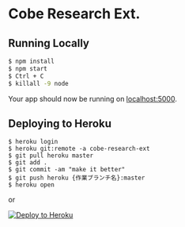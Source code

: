 # Cobe Research Ext.

## Running Locally

```sh
$ npm install
$ npm start
$ Ctrl + C
$ killall -9 node
```

Your app should now be running on [localhost:5000](http://localhost:5000/).

## Deploying to Heroku

```
$ heroku login
$ heroku git:remote -a cobe-research-ext
$ git pull heroku master
$ git add .
$ git commit -am "make it better"
$ git push heroku {作業ブランチ名}:master
$ heroku open
```
or

[![Deploy to Heroku](https://www.herokucdn.com/deploy/button.png)](https://heroku.com/deploy)